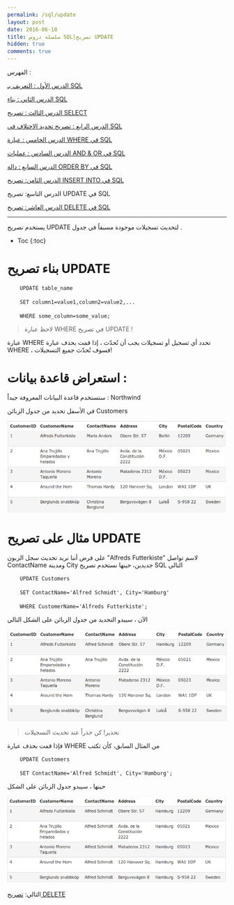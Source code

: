 ```yaml
---
permalink: /sql/update
layout: post
date: 2016-06-18
title: سلسلة دروس SQL|تصريح UPDATE
hidden: true
comments: true
---
```


الفهرس :


[الدرس الأول : التعريف بـ SQL](intro)

[الدرس الثاني : بناء SQL](build)

[الدرس الثالث : تصريح SELECT](select)

[الدرس الرابع : تصريح تحديد الاختلاف في SQL](select-distinct)

[الدرس الخامس : عبارة WHERE في SQL](where)

[الدرس السادس : عمليات AND & OR في SQL](and-or)

[الدرس السابع : دالة ORDER BY في SQL](order-by)

[الدرس الثامن: تصريح INSERT INTO في SQL](insert-into)

الدرس التاسع: تصريح UPDATE في SQL

[الدرس العاشر: تصريح DELETE في SQL](delete)

*****************


يستخدم تصريح UPDATE لتحديث تسجيلات موجودة مسبقاً في جدول .


* Toc
{:toc}

# بناء تصريح UPDATE


		UPDATE table_name

		SET column1=value1,column2=value2,...

		WHERE some_column=some_value;


> لاحظ عبارة WHERE في تصريح UPDATE !

عبارة WHERE تحدد أي تسجيل أو تسجيلات يجب أن تُحدّث ، إذا قمت بحذف عبارة WHERE ، فسوف تُحدّث جميع التسجيلات! 


# استعراض قاعدة بيانات :



سنستخدم قاعدة البيانات المعروفة جيداً : Northwind


في الأسفل تحديد من جدول الزبائن Customers

![customers](/assets/customers.png)

# مثال على تصريح UPDATE


على فرض أننا نريد تحديث سجل الزبون "Alfreds Futterkiste" لاسم تواصل ContactName ومدينة City جديدين، حينها نستخدم تصريح SQL التالي


		UPDATE Customers

		SET ContactName='Alfred Schmidt', City='Hamburg'

		WHERE CustomerName='Alfreds Futterkiste';

الآن ، سيبدو التحديد من جدول الزبائن على الشكل التالي

![customers3](/assets/customers3.png)

> تحذير! كن حذراً عند تحديث التسجيلات

 فإذا قمت بحذف عبارة WHERE من المثال السابق، كأن تكتب


		UPDATE Customers

		SET ContactName='Alfred Schmidt', City='Hamburg';

حينها ،  سيبدو جدول الزبائن على الشكل

![customers4](/assets/customers4.png)

التالي: [تصريح DELETE](delete)
